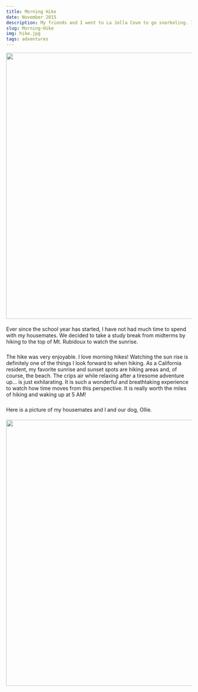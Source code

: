 ```yaml
---
title: Morning Hike
date: November 2015
description: My friends and I went to La Jolla Cove to go snorkeling. I was very excited because I don't remember the last time I went snorkeling and I had just purchased new gear. The water was warm and it was awesome being...
slug: Morning-Hike
img: hike.jpg
tags: adventures
---
```


<img src="https://1.bp.blogspot.com/-zSRPtQqK9r4/XJZ17NOzXEI/AAAAAAAAAic/_u_qp02xECkU6lFHasW6I_0ZnheXaXdDACLcBGAs/s1600/11254514_10154321522312786_6829788261046692757_n.jpg" width="720" />
<p>
    Ever since the school year has started, I have not had much time to spend with my housemates. We decided to take a study break from midterms by hiking to the top of Mt. Rubidoux to watch the sunrise.
</p>
<p> 
    The hike was very enjoyable. I love morning hikes! Watching the sun rise is definitely one of the things I look forward to when hiking. As a California resident, my favorite sunrise and sunset spots are hiking areas and, of course, the beach. The crips air while relaxing after a tiresome adventure up... is just exhilarating. It is such a wonderful and breathtaking experience to watch how time moves from this perspective. It is really worth the miles of hiking and waking up at 5 AM!
</p>
<p>
    Here is a picture of my housemates and I and our dog, Ollie.
</p>
<img src="https://2.bp.blogspot.com/-9gf4LrRNM6U/XJZ2MH5knFI/AAAAAAAAAik/t7W2VzypQQMpulHWzNT8Hr2xUqufG-lWACLcBGAs/s1600/12248152_10154321521412786_1658474475725959183_o.jpg" width="720" />

<style>

div {
   text-align: justify;
}

p {
    padding-top: 5px;
    padding-bottom: 5px;
}

</style>
